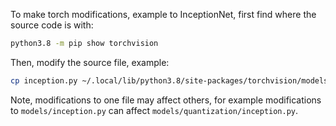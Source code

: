 To make torch modifications, example to InceptionNet, first find where the source code is with: 

```bash 
python3.8 -m pip show torchvision
```

Then, modify the source file, example: 

```bash
cp inception.py ~/.local/lib/python3.8/site-packages/torchvision/models/inception.py
```

Note, modifications to one file may affect others, for example modifications to `models/inception.py` can affect `models/quantization/inception.py`.
